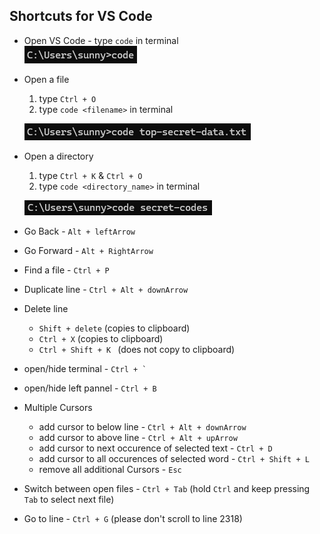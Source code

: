 ## Shortcuts for VS Code

- Open VS Code - type `code` in terminal                
    ![open vs code](assets/open-vs-code.png)

- Open a file 
  1.  type `Ctrl + O`
  2.  type `code <filename>` in terminal

    ![open vs code](assets/vs-code-open-file.png)

- Open a directory
  1. type `Ctrl + K` & `Ctrl + O`
  2. type `code <directory_name>` in terminal
  
  ![open vs code](assets/vs-code-open-directory.png)

- Go Back - `Alt + leftArrow`
- Go Forward - `Alt + RightArrow`
- Find a file - `Ctrl + P`
- Duplicate line - `Ctrl + Alt + downArrow`
- Delete line 
  - `Shift + delete` (copies to clipboard)
  - `Ctrl + X` (copies to clipboard)
  - `Ctrl + Shift + K ` (does not copy to clipboard)
- open/hide terminal - ``Ctrl + ` ``
- open/hide left pannel - ``Ctrl + B ``
- Multiple Cursors
  - add cursor to below line - `Ctrl + Alt + downArrow`
  - add cursor to above line - `Ctrl + Alt + upArrow`
  - add cursor to next occurence of selected text - `Ctrl + D`
  - add cursor to all occurences of selected word - `Ctrl + Shift + L`
  - remove all additional Cursors - `Esc`

- Switch between open files - `Ctrl + Tab` (hold `Ctrl` and keep pressing `Tab` to select next file)
- Go to line - `Ctrl + G` (please don't scroll to line 2318)

